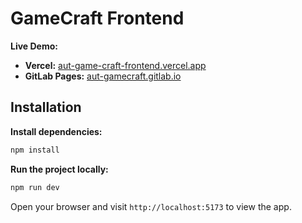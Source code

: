 # GameCraft Frontend

**Live Demo:**

- **Vercel:** [aut-game-craft-frontend.vercel.app](https://aut-game-craft-frontend.vercel.app)
- **GitLab Pages:** [aut-gamecraft.gitlab.io](https://aut-gamecraft.gitlab.io)

## Installation

**Install dependencies:**

   ```bash
   npm install
   ```

**Run the project locally:**

   ```bash
   npm run dev
   ```

Open your browser and visit `http://localhost:5173` to view the app.
